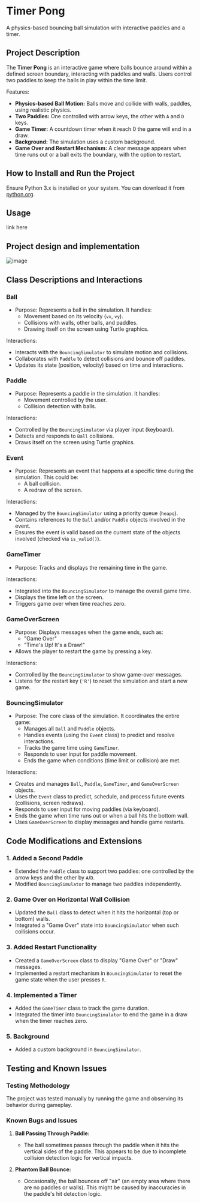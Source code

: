 # Timer Pong

A physics-based bouncing ball simulation with interactive paddles and a timer.

## Project Description

The **Timer Pong** is an interactive game where balls bounce around within a defined screen boundary, interacting with paddles and walls. Users control two paddles to keep the balls in play within the time limit.

Features:
- **Physics-based Ball Motion:** Balls move and collide with walls, paddles, using realistic physics.
- **Two Paddles:** One controlled with arrow keys, the other with `A` and `D` keys.
- **Game Timer:** A countdown timer when it reach 0 the game will end in a draw.
- **Background:** The simulation uses a custom background.
- **Game Over and Restart Mechanism:** A clear message appears when time runs out or a ball exits the boundary, with the option to restart.

## How to Install and Run the Project

Ensure Python 3.x is installed on your system. You can download it from [python.org](https://www.python.org/).

## Usage

link here

## Project design and implementation

![image](https://github.com/user-attachments/assets/efb06c88-3861-495a-93f3-676d89d585f1)

## Class Descriptions and Interactions

### Ball
- Purpose: Represents a ball in the simulation. It handles:
  - Movement based on its velocity (`vx`, `vy`).
  - Collisions with walls, other balls, and paddles.
  - Drawing itself on the screen using Turtle graphics.

 Interactions:
- Interacts with the `BouncingSimulator` to simulate motion and collisions.
- Collaborates with `Paddle` to detect collisions and bounce off paddles.
- Updates its state (position, velocity) based on time and interactions.


### Paddle
- Purpose: Represents a paddle in the simulation. It handles:
  - Movement controlled by the user.
  - Collision detection with balls.

 Interactions:
- Controlled by the `BouncingSimulator` via player input (keyboard).
- Detects and responds to `Ball` collisions.
- Draws itself on the screen using Turtle graphics.


### Event
- Purpose: Represents an event that happens at a specific time during the simulation. This could be:
  - A ball collision.
  - A redraw of the screen.

 Interactions:
- Managed by the `BouncingSimulator` using a priority queue (`heapq`).
- Contains references to the `Ball` and/or `Paddle` objects involved in the event.
- Ensures the event is valid based on the current state of the objects involved (checked via `is_valid()`).


### GameTimer
- Purpose: Tracks and displays the remaining time in the game.

 Interactions:
- Integrated into the `BouncingSimulator` to manage the overall game time.
- Displays the time left on the screen.
- Triggers game over when time reaches zero.


### GameOverScreen
- Purpose: Displays messages when the game ends, such as:
  - "Game Over"
  - "Time's Up! It's a Draw!"
- Allows the player to restart the game by pressing a key.

 Interactions:
- Controlled by the `BouncingSimulator` to show game-over messages.
- Listens for the restart key (`'R'`) to reset the simulation and start a new game.


### BouncingSimulator
- Purpose: The core class of the simulation. It coordinates the entire game:
  - Manages all `Ball` and `Paddle` objects.
  - Handles events (using the `Event` class) to predict and resolve interactions.
  - Tracks the game time using `GameTimer`.
  - Responds to user input for paddle movement.
  - Ends the game when conditions (time limit or collision) are met.

 Interactions:
- Creates and manages `Ball`, `Paddle`, `GameTimer`, and `GameOverScreen` objects.
- Uses the `Event` class to predict, schedule, and process future events (collisions, screen redraws).
- Responds to user input for moving paddles (via keyboard).
- Ends the game when time runs out or when a ball hits the bottom wall.
- Uses `GameOverScreen` to display messages and handle game restarts.

## Code Modifications and Extensions

### 1. Added a Second Paddle
- Extended the `Paddle` class to support two paddles: one controlled by the arrow keys and the other by `A`/`D`.
- Modified `BouncingSimulator` to manage two paddles independently.

### 2. Game Over on Horizontal Wall Collision
- Updated the `Ball` class to detect when it hits the horizontal (top or bottom) walls.
- Integrated a "Game Over" state into `BouncingSimulator` when such collisions occur.

### 3. Added Restart Functionality
- Created a `GameOverScreen` class to display "Game Over" or "Draw" messages.
- Implemented a restart mechanism in `BouncingSimulator` to reset the game state when the user presses `R`.

### 4. Implemented a Timer
- Added the `GameTimer` class to track the game duration.
- Integrated the timer into `BouncingSimulator` to end the game in a draw when the timer reaches zero.

### 5. Background
- Added a custom background in `BouncingSimulator`.
  
## Testing and Known Issues

### Testing Methodology

The project was tested manually by running the game and observing its behavior during gameplay.

### Known Bugs and Issues

1. **Ball Passing Through Paddle:**
   - The ball sometimes passes through the paddle when it hits the vertical sides of the paddle. This appears to be due to incomplete collision detection logic for vertical impacts.

2. **Phantom Ball Bounce:**
   - Occasionally, the ball bounces off "air" (an empty area where there are no paddles or walls). This might be caused by inaccuracies in the paddle's hit detection logic.
